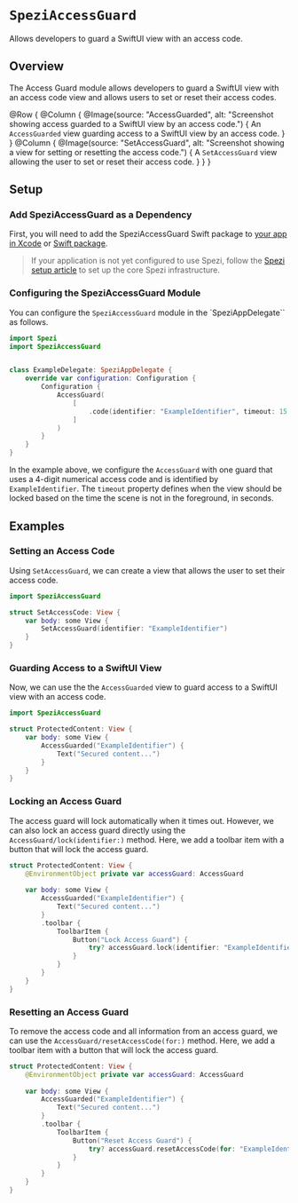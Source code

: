 # ``SpeziAccessGuard``

<!--
                  
This source file is part of the Stanford Spezi open-source project

SPDX-FileCopyrightText: 2022 Stanford University and the project authors (see CONTRIBUTORS.md)

SPDX-License-Identifier: MIT
             
-->

Allows developers to guard a SwiftUI view with an access code.

## Overview

The Access Guard module allows developers to guard a SwiftUI view with an access code view and allows users to set or reset their access codes.

@Row {
    @Column {
        @Image(source: "AccessGuarded", alt: "Screenshot showing access guarded to a SwiftUI view by an access code.") {
            An ``AccessGuarded`` view guarding access to a SwiftUI view by an access code.
        }
    }
    @Column {
        @Image(source: "SetAccessGuard", alt: "Screenshot showing a view for setting or resetting the access code.") {
            A ``SetAccessGuard`` view allowing the user to set or reset their access code.
        }
    }
}

## Setup

### Add SpeziAccessGuard as a Dependency

First, you will need to add the SpeziAccessGuard Swift package to
[your app in Xcode](https://developer.apple.com/documentation/xcode/adding-package-dependencies-to-your-app#) or
[Swift package](https://developer.apple.com/documentation/xcode/creating-a-standalone-swift-package-with-xcode#Add-a-dependency-on-another-Swift-package).

> If your application is not yet configured to use Spezi, follow the [Spezi setup article](https://swiftpackageindex.com/stanfordspezi/spezi/documentation/spezi/setup) to set up the core Spezi infrastructure.

### Configuring the SpeziAccessGuard Module

You can configure the ``SpeziAccessGuard`` module in the `SpeziAppDelegate`` as follows.

```swift
import Spezi
import SpeziAccessGuard


class ExampleDelegate: SpeziAppDelegate {
    override var configuration: Configuration {
        Configuration {
            AccessGuard(
                [
                    .code(identifier: "ExampleIdentifier", timeout: 15 * 60)
                ]
            )
        }
    }
}
```

In the example above, we configure the ``AccessGuard`` with one guard that uses a 4-digit numerical access code and is identified by `ExampleIdentifier`. The `timeout` property defines when the view should be locked based on the time the scene is not in the foreground, in seconds.

## Examples

### Setting an Access Code

Using ``SetAccessGuard``, we can create a view that allows the user to set their access code.

```swift
import SpeziAccessGuard

struct SetAccessCode: View {
    var body: some View {
        SetAccessGuard(identifier: "ExampleIdentifier")
    }
}
```

### Guarding Access to a SwiftUI View

Now, we can use the the ``AccessGuarded`` view to guard access to a SwiftUI view with an access code.

```swift
import SpeziAccessGuard

struct ProtectedContent: View {    
    var body: some View {
        AccessGuarded("ExampleIdentifier") {
            Text("Secured content...")
        }
    }
}
```

### Locking an Access Guard

The access guard will lock automatically when it times out. However, we can also lock an access guard directly using the ``AccessGuard/lock(identifier:)`` method. Here, we add a toolbar item with a button that will lock the access guard.

```swift
struct ProtectedContent: View {
    @EnvironmentObject private var accessGuard: AccessGuard
    
    var body: some View {
        AccessGuarded("ExampleIdentifier") {
            Text("Secured content...")
        }
        .toolbar {
            ToolbarItem {
                Button("Lock Access Guard") {
                    try? accessGuard.lock(identifier: "ExampleIdentifier")
                }
            }
        }
    }
}
```

### Resetting an Access Guard

To remove the access code and all information from an access guard, we can use the ``AccessGuard/resetAccessCode(for:)`` method. Here, we add a toolbar item with a button that will lock the access guard.

```swift
struct ProtectedContent: View {
    @EnvironmentObject private var accessGuard: AccessGuard
    
    var body: some View {
        AccessGuarded("ExampleIdentifier") {
            Text("Secured content...")
        }
        .toolbar {
            ToolbarItem {
                Button("Reset Access Guard") {
                    try? accessGuard.resetAccessCode(for: "ExampleIdentifier")
                }
            }
        }
    }
}
```
